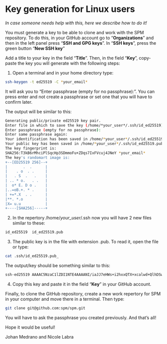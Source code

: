 # Key generation for Linux users

_In case someone needs help with this, here we describe how to do it!_

You must generate a key to be able to clone and work with the SPM repository. To do this, in your GitHub account go to “**Organizations**” and then in the left panel press “**SSH and GPG keys**”. In “**SSH keys**”, press the green button “**New SSH key**”

Add a title to your key in the field “**Title**”. Then, in the field “**Key**”, copy-paste the key you will generate with the following steps: 

1. Open a terminal and in your home directory type:

```bash
ssh-keygen -t ed25519 -C *your_email*
```
It will ask you to “Enter passphrase (empty for no passphrase):”. You can press enter and not create a passphrase or set one that you will have to confirm later. 

The output will be similar to this:

```bash
Generating public/private ed25519 key pair.
Enter file in which to save the key (/home/*your_user*/.ssh/id_ed25519): 
Enter passphrase (empty for no passphrase): 
Enter same passphrase again: 
Your identification has been saved in /home/*your_user*/.ssh/id_ed25519
Your public key has been saved in /home/*your_user*/.ssh/id_ed25519.pub
The key fingerprint is:
SHA256:T3kB6rMhciPlSqcHp3SDmmoFu+ZDqs7IxFVcuj4JNeY *your_email*
The key's randomart image is:
+--[ED25519 256]--+
|       .  .      |
|    . o  . .     |
|   . S  .   .    |
| .. * o.   . .   |
|  o* E. D o .    |
|..=oB.+. * .     |
| +=*.X  . .      |
|**. *.o          |
|X= u.u           |
+----[SHA256]-----+
```

2. In the repertory /home/*your_user*/.ssh now you will have 2 new files similar to these:

```bash
id_ed25519  id_ed25519.pub
```

3. The public key is in the file with extension .pub. To read it, open the file or type:

```bash
cat .ssh/id_ed25519.pub_
```
The output/key should be something similar to this:

```bash
ssh-ed25519 AAAAC5NzaC1lZDI1NTE4AAAANI/iaJJ7eHWs+i2hxxQTX+xcalwd+QlhDSwgIkh3cvEc *your_email_here*
```
4. Copy this key and paste it in the field “**Key**” in your GitHub account.

Finally, to clone the GitHub repository, create a new work repertory for SPM in your computer and move there in a terminal. Then type:

```bash
git clone git@github.com:spm/spm.git
```

You will have to ask the passphrase you created previously. And that’s all!

Hope it would be useful!

Johan Medrano and Nicole Labra
